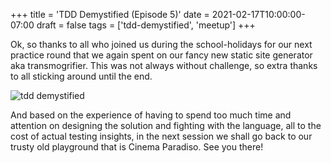 +++
title = 'TDD Demystified (Episode 5)'
date = 2021-02-17T10:00:00-07:00
draft = false
tags = ['tdd-demystified', 'meetup']
+++

Ok, so thanks to all who joined us during the school-holidays for our next practice round that we again spent on our fancy new static site generator aka transmogrifier. This was not always without challenge, so extra thanks to all sticking around until the end.

<!--more-->

![tdd demystified](../media/tdd-demystified-5.webp)

And based on the experience of having to spend too much time and attention on designing the solution and fighting with the language, all to the cost of actual testing insights, in the next session we shall go back to our trusty old playground that is Cinema Paradiso. See you there!
